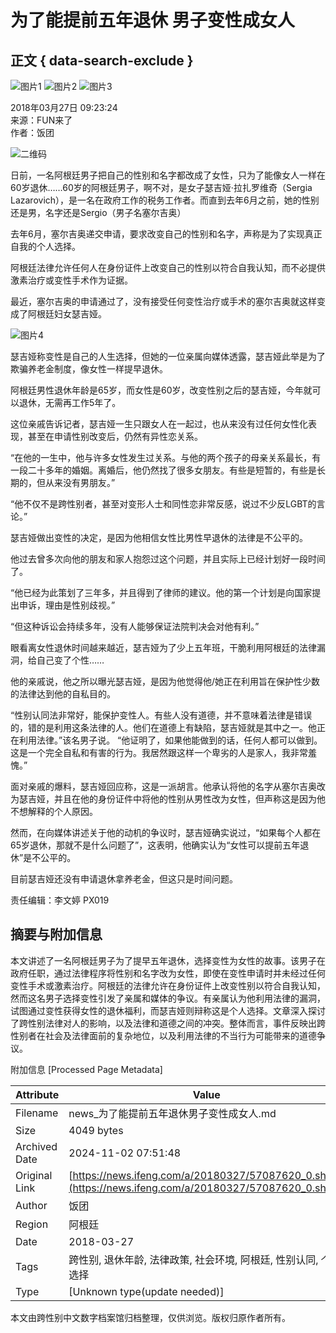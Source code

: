 # 为了能提前五年退休 男子变性成女人

## 正文 { data-search-exclude }


![图片1](https://dolphin.deliver.ifeng.com/c?z=ifeng&la=0&si=2&ci=23&cg=22&c=29&or=232&l=728&bg=728&b=726&u=https://y0.ifengimg.com/34c4a1d78882290c/2012/0528/1x1.gif)
![图片2](http://p1.ifengimg.com/a/2018_13/172bc665fac21fa_size17_w306_h409.jpg) 
![图片3](http://y3.ifengimg.com/a/2016/0414/ab605e5e0631dd6size71_w300_h300.jpg)

2018年03月27日 09:23:24  
来源：FUN来了  
作者：饭团  

![二维码](https://h2.ifengimg.com/0f56ee67a4c375c2/2013/1106/indeccode.png)

日前，一名阿根廷男子把自己的性别和名字都改成了女性，只为了能像女人一样在60岁退休……60岁的阿根廷男子，啊不对，是女子瑟吉娅·拉扎罗维奇（Sergia Lazarovich），是一名在政府工作的税务工作者。而直到去年6月之前，她的性别还是男，名字还是Sergio（男子名塞尔吉奥）

去年6月，塞尔吉奥递交申请，要求改变自己的性别和名字，声称是为了实现真正自我的个人选择。

阿根廷法律允许任何人在身份证件上改变自己的性别以符合自我认知，而不必提供激素治疗或变性手术作为证据。

最近，塞尔吉奥的申请通过了，没有接受任何变性治疗或手术的塞尔吉奥就这样变成了阿根廷妇女瑟吉娅。

![图片4](http://p0.ifengimg.com/a/2018_13/77d6a647a7a8572_size82_w750_h560.jpg)

瑟吉娅称变性是自己的人生选择，但她的一位亲属向媒体透露，瑟吉娅此举是为了欺骗养老金制度，像女性一样提早退休。

阿根廷男性退休年龄是65岁，而女性是60岁，改变性别之后的瑟吉娅，今年就可以退休，无需再工作5年了。

这位亲戚告诉记者，瑟吉娅一生只跟女人在一起过，也从来没有过任何女性化表现，甚至在申请性别改变后，仍然有异性恋关系。

“在他的一生中，他与许多女性发生过关系。与他的两个孩子的母亲关系最长，有一段二十多年的婚姻。离婚后，他仍然找了很多女朋友。有些是短暂的，有些是长期的，但从来没有男朋友。”

“他不仅不是跨性别者，甚至对变形人士和同性恋非常反感，说过不少反LGBT的言论。”

瑟吉娅做出变性的决定，是因为他相信女性比男性早退休的法律是不公平的。

他过去曾多次向他的朋友和家人抱怨过这个问题，并且实际上已经计划好一段时间了。

“他已经为此策划了三年多，并且得到了律师的建议。他的第一个计划是向国家提出申诉，理由是性别歧视。”

“但这种诉讼会持续多年，没有人能够保证法院判决会对他有利。”

眼看离女性退休时间越来越近，瑟吉娅为了少上五年班，干脆利用阿根廷的法律漏洞，给自己变了个性……

他的亲戚说，他之所以曝光瑟吉娅，是因为他觉得他/她正在利用旨在保护性少数的法律达到他的自私目的。

“性别认同法非常好，能保护变性人。有些人没有道德，并不意味着法律是错误的，错的是利用这条法律的人。他们在道德上有缺陷，瑟吉娅就是其中之一。他正在利用法律。”该名男子说。 “他证明了，如果他能做到的话，任何人都可以做到。这是一个完全自私和有害的行为。我居然跟这样一个卑劣的人是家人，我非常羞愧。”

面对亲戚的爆料，瑟吉娅回应称，这是一派胡言。他承认将他的名字从塞尔吉奥改为瑟吉娅，并且在他的身份证件中将他的性别从男性改为女性，但声称这是因为他不想解释的个人原因。

然而，在向媒体讲述关于他的动机的争议时，瑟吉娅确实说过，“如果每个人都在65岁退休，那就不是什么问题了”，这表明，他确实认为“女性可以提前五年退休”是不公平的。

目前瑟吉娅还没有申请退休拿养老金，但这只是时间问题。

责任编辑：李文婷 PX019

## 摘要与附加信息

<!-- tcd_abstract -->
本文讲述了一名阿根廷男子为了提早五年退休，选择变性为女性的故事。该男子在政府任职，通过法律程序将性别和名字改为女性，即使在变性申请时并未经过任何变性手术或激素治疗。阿根廷的法律允许在身份证件上改变性别以符合自我认知，然而这名男子选择变性引发了亲属和媒体的争议。有亲属认为他利用法律的漏洞，试图通过变性获得女性的退休福利，而瑟吉娅则辩称这是个人选择。文章深入探讨了跨性别法律对人的影响，以及法律和道德之间的冲突。整体而言，事件反映出跨性别者在社会及法律面前的复杂地位，以及利用法律的不当行为可能带来的道德争议。
<!-- tcd_abstract_end -->

附加信息 [Processed Page Metadata]

| Attribute       | Value                                  |
|-----------------|----------------------------------------|
| Filename        | news_为了能提前五年退休男子变性成女人.md                             |
| Size            | 4049 bytes                           |
| Archived Date   | 2024-11-02 07:51:48                             |
| Original Link   | [https://news.ifeng.com/a/20180327/57087620_0.shtml](https://news.ifeng.com/a/20180327/57087620_0.shtml)                       |
| Author          | 饭团                               |
| Region          | 阿根廷                               |
| Date            | 2018-03-27                                 |
| Tags            | 跨性别, 退休年龄, 法律政策, 社会环境, 阿根廷, 性别认同, 个人选择                                 |
| Type            | [Unknown type(update needed)]                                 |
<!-- tcd_table_end -->

本文由跨性别中文数字档案馆归档整理，仅供浏览。版权归原作者所有。
